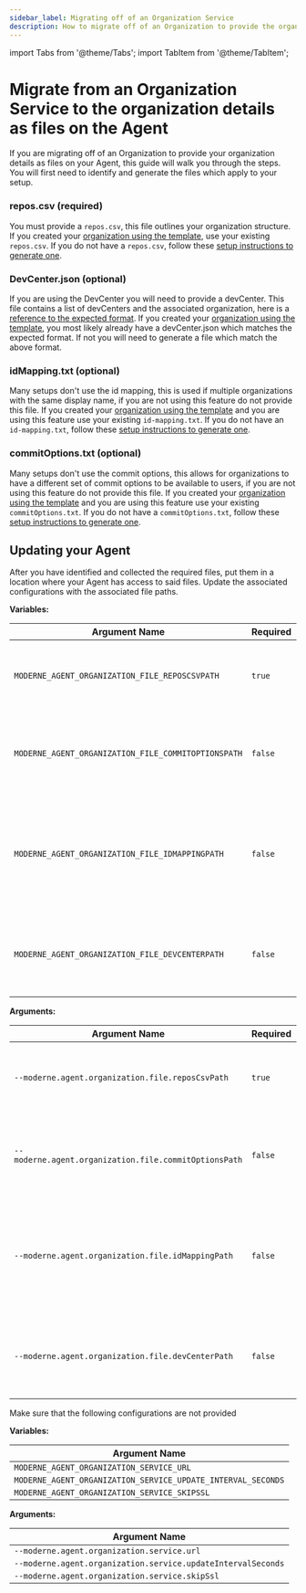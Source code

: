 ```yaml
---
sidebar_label: Migrating off of an Organization Service
description: How to migrate off of an Organization to provide the organization details from the Agent
---
```


import Tabs from '@theme/Tabs';
import TabItem from '@theme/TabItem';

# Migrate from an Organization Service to the organization details as files on the Agent

If you are migrating off of an Organization to provide your organization details as files on your Agent, this guide
will walk you through the steps.
You will first need to identify and generate the files which apply to your setup.

### repos.csv (required)

You must provide a `repos.csv`, this file outlines your organization structure. If you created
your [organization using the template](https://github.com/moderneinc/moderne-organizations), use your existing
`repos.csv`.
If you do not have a `repos.csv`, follow
these [setup instructions to generate one](configure-agent-files-service.md#reposcsv).

### DevCenter.json (optional)

If you are using the DevCenter you will need to provide a devCenter. This file contains a list of devCenters and the
associated organization, here is
a [reference to the expected format](https://github.com/moderneinc/moderne-organizations/blob/fbc92af9e31076c6dea95499517f7f4e53fdc33c/src/main/resources/devcenter.json#L3).
If you created your [organization using the template](https://github.com/moderneinc/moderne-organizations), you most
likely already have a devCenter.json which matches the expected format. If not you will need to generate a file
which match the above format.

### idMapping.txt (optional)

Many setups don't use the id mapping, this is used if multiple organizations with the same display name, if you are not
using this feature do not provide this file. If you created
your [organization using the template](https://github.com/moderneinc/moderne-organizations) and you are using this
feature use your existing `id-mapping.txt`.
If you do not have an `id-mapping.txt`, follow
these [setup instructions to generate one](configure-agent-files-service.md#idmappingtxt).

### commitOptions.txt (optional)

Many setups don't use the commit options, this allows for organizations to have a different set of commit options to be
available to users, if you are not using this feature do not provide this file. If you created
your [organization using the template](https://github.com/moderneinc/moderne-organizations) and you are using this
feature use your existing `commitOptions.txt`.
If you do not have a `commitOptions.txt`, follow
these [setup instructions to generate one](configure-agent-files-service.md#commitoptionstxt).

## Updating your Agent

After you have identified and collected the required files, put them in a location where your Agent has access to said
files. Update the associated configurations with the associated file paths.

<Tabs groupId="agent-type">
<TabItem value="oci-container" label="OCI Container">

**Variables:**

| Argument Name                                       | Required | Default                                    | Description                                                                                        |
|-----------------------------------------------------|----------|--------------------------------------------|----------------------------------------------------------------------------------------------------|
| `MODERNE_AGENT_ORGANIZATION_FILE_REPOSCSVPATH`      | `true`   |                                            | File path to the CSV file which outlines your organization structure                               |
| `MODERNE_AGENT_ORGANIZATION_FILE_COMMITOPTIONSPATH` | `false`  | All options available.                     | File path a text file which sets commit options for specific repositories                           |
| `MODERNE_AGENT_ORGANIZATION_FILE_IDMAPPINGPATH`     | `false`  | Organization use provided ID as their name | File path to a text which overrides any organization name to a different name then the provided ID |
| `MODERNE_AGENT_ORGANIZATION_FILE_DEVCENTERPATH`     | `false`  | A default Devcenter is provided            | File path to a JSON file which outlines the DevCenter for specific organizations                   |

</TabItem>

<TabItem value="executable-jar" label="Executable JAR">

**Arguments:**

| Argument Name                                         | Required | Default                                    | Description                                                                                         |
|-------------------------------------------------------|----------|--------------------------------------------|-----------------------------------------------------------------------------------------------------|
| `--moderne.agent.organization.file.reposCsvPath`      | `true`   |                                            | File path to the CSV file which outlines your organization structure                                |
| `--moderne.agent.organization.file.commitOptionsPath` | `false`  | All options available.                     | File path a text file which sets commit options for specific repositories                           |
| `--moderne.agent.organization.file.idMappingPath`     | `false`  | Organization use provided ID as their name | File path to a text which overrides any organizations name to a different name than the provided ID |
| `--moderne.agent.organization.file.devCenterPath`     | `false`  | A default Devcenter is provided            | File path to a JSON file which outlines the DevCenter for specific organizations                    |

</TabItem>
</Tabs>

Make sure that the following configurations are not provided

<Tabs groupId="agent-type">
<TabItem value="oci-container" label="OCI Container">

**Variables:**

| Argument Name                                                |
|--------------------------------------------------------------|
| `MODERNE_AGENT_ORGANIZATION_SERVICE_URL`                     |
| `MODERNE_AGENT_ORGANIZATION_SERVICE_UPDATE_INTERVAL_SECONDS` |
| `MODERNE_AGENT_ORGANIZATION_SERVICE_SKIPSSL`                 |

</TabItem>

<TabItem value="executable-jar" label="Executable JAR">

**Arguments:**

| Argument Name                                                |
|--------------------------------------------------------------|
| `--moderne.agent.organization.service.url`                   |
| `--moderne.agent.organization.service.updateIntervalSeconds` |
| `--moderne.agent.organization.service.skipSsl`               |

</TabItem>
</Tabs>

